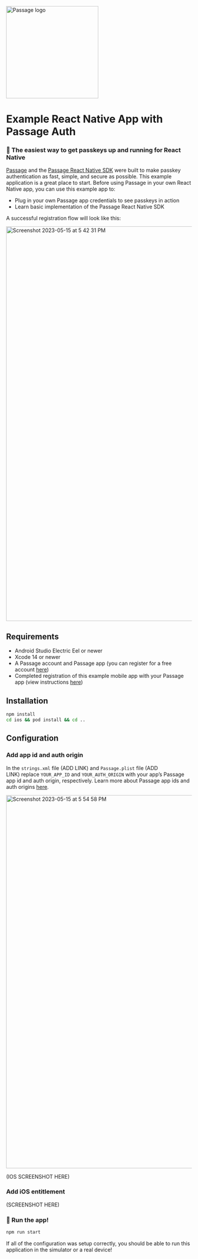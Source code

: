<img src="https://storage.googleapis.com/passage-docs/passage-logo-gradient.svg" alt="Passage logo" style="width:250px;"/>

# Example React Native App with Passage Auth

### 🔑 The easiest way to get passkeys up and running for React Native

[Passage](https://passage.id/) and the [](https://github.com/passageidentity/passage-android)[Passage React Native SDK](https://github.com/passageidentity/passage-react-native) were built to make passkey authentication as fast, simple, and secure as possible. This example application is a great place to start. Before using Passage in your own React Native app, you can use this example app to:

- Plug in your own Passage app credentials to see passkeys in action
- Learn basic implementation of the Passage React Native SDK

A successful registration flow will look like this:

<img width="1069" alt="Screenshot 2023-05-15 at 5 42 31 PM" src="https://github.com/passageidentity/example-android/assets/16176400/22c00338-2912-4275-a3a3-02282aa85e66">

## Requirements

- Android Studio Electric Eel or newer
- Xcode 14 or newer
- A Passage account and Passage app (you can register for a free account [here](https://passage.id/))
- Completed registration of this example mobile app with your Passage app (view instructions [here](https://docs.passage.id/mobile/android/add-passage))

## Installation

```bash
npm install
cd ios && pod install && cd ..
```

## Configuration

### Add app id and auth origin

In the `strings.xml` file (ADD LINK) and `Passage.plist` file (ADD LINK) replace `YOUR_APP_ID` and `YOUR_AUTH_ORIGIN` with your app’s Passage app id and auth origin, respectively. Learn more about Passage app ids and auth origins [here](https://docs.passage.id/getting-started/creating-a-new-app).

<img width="1011" alt="Screenshot 2023-05-15 at 5 54 58 PM" src="https://github.com/passageidentity/example-android/assets/16176400/6bd89ecd-12c7-4f1f-a2cc-2c2e1daa9dfc">

(IOS SCREENSHOT HERE)

### Add iOS entitlement

(SCREENSHOT HERE)

### 🚀 Run the app!

```bash
npm run start
```

If all of the configuration was setup correctly, you should be able to run this application in the simulator or a real device!
